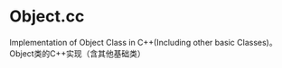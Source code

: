 # Object.cc
Implementation of Object Class in C++(Including other basic Classes)。Object类的C++实现（含其他基础类）
